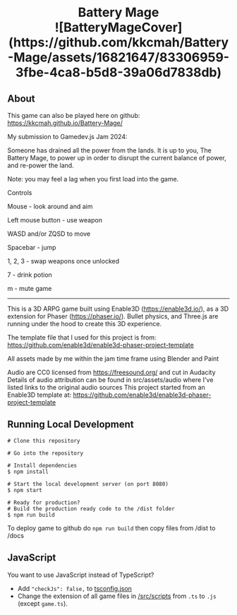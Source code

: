 <h1 align="center">
  <br>
  Battery Mage
  <br>
  ![BatteryMageCover](https://github.com/kkcmah/Battery-Mage/assets/16821647/83306959-3fbe-4ca8-b5d8-39a06d7838db)

</h1>

## About

This game can also be played here on github: https://kkcmah.github.io/Battery-Mage/

My submission to Gamedev.js Jam 2024:

Someone has drained all the power from the lands. It is up to you, The Battery Mage, to power up in order to disrupt the current balance of power, and re-power the land.

Note: you may feel a lag when you first load into the game. 

Controls

Mouse - look around and aim

Left mouse button - use weapon

WASD and/or ZQSD to move

Spacebar - jump

1, 2, 3  - swap weapons once unlocked

7 - drink potion

m - mute game

-------------------------------------------------------------

This is a 3D ARPG game built using Enable3D (https://enable3d.io/), as a 3D extension for Phaser (https://phaser.io/). Bullet physics, and Three.js are running under the hood to create this 3D experience.

The template file that I used for this project is from: https://github.com/enable3d/enable3d-phaser-project-template

All assets made by me within the jam time frame using Blender and Paint

Audio are CC0 licensed from https://freesound.org/ and cut in Audacity
Details of audio attribution can be found in src/assets/audio where I've listed links to the original audio sources
This project started from an Enable3D template at: https://github.com/enable3d/enable3d-phaser-project-template

## Running Local Development

```console
# Clone this repository

# Go into the repository

# Install dependencies
$ npm install

# Start the local development server (on port 8080)
$ npm start

# Ready for production?
# Build the production ready code to the /dist folder
$ npm run build
```

To deploy game to github do `npm run build` then copy files from /dist to /docs

## JavaScript

You want to use JavaScript instead of TypeScript?

- Add `"checkJs": false,` to [tsconfig.json](./tsconfig.json)
- Change the extension of all game files in [/src/scripts](./src/scripts) from `.ts` to `.js` (except `game.ts`).
